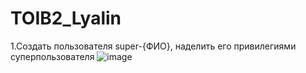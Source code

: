 # TOIB2_Lyalin
1.Создать пользователя super-{ФИО}, наделить его привилегиями суперпользователя
![image](https://github.com/user-attachments/assets/2a8d4e3c-99c2-43d2-bb29-1bf0195ea7e4)
